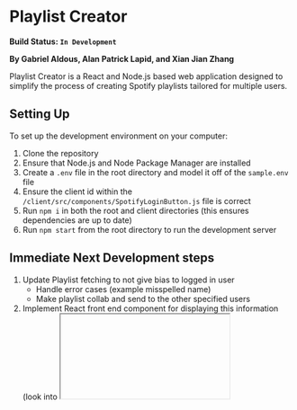 # Playlist Creator

**Build Status: `In Development`**

**By Gabriel Aldous, Alan Patrick Lapid, and Xian Jian Zhang**

Playlist Creator is a React and Node.js based web application designed to
simplify the process of creating Spotify playlists tailored for multiple
users.

## Setting Up

To set up the development environment on your computer:
1. Clone the repository
2. Ensure that Node.js and Node Package Manager are installed
3. Create a `.env` file in the root directory and model it off of the `sample.env` file
4. Ensure the client id within the `/client/src/components/SpotifyLoginButton.js` file is correct
5. Run `npm i` in both the root and client directories (this ensures dependencies are up to date)
6. Run `npm start` from the root directory to run the development server

## Immediate Next Development steps

1. Update Playlist fetching to not give bias to logged in user
    - Handle error cases (example misspelled name)
    - Make playlist collab and send to the other specified users
2. Implement React front end component for displaying this information (look into <iframe> for Spotify player)
3. CSS updates
4. Change User Select page to options page (with extra stuff)
5. Plan video ideas

## Planned Features

- Ability to create a playlist based on music tastes of multiple users
- Ability to create a playlist based on a set of genres
- Ability to create a playlist based on other chosen playlists
- Ability to create a playlist based on a set of albums
- Set custom playlist image, share playlist with other users, and set custom playlist description

## Development Issues / Next Steps

1. Finalize the OAuth2 authentication flow and refresh token flow
2. Create React UI & webpage for playlist preview & editing
3. Create React UI & webpage for confirmation of playlist creation
4. Create React UI for landing page
5. Finalize SpotifyAPI JavaScript object for easy function calls
6. Create data structure and algorithms for assigning track priorities by frequency and other factors
